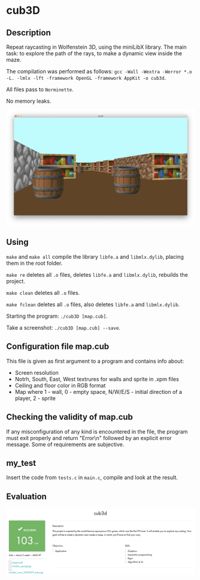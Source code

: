 # cub3D

## Description

Repeat raycasting in Wolfenstein 3D, using the miniLibX library. The main task: to explore the path of the rays, to make a dynamic view inside the maze.

The compilation was performed as follows: ``gcc -Wall -Wextra -Werror *.o -L. -lmlx -lft -framework OpenGL -framework AppKit -o cub3d``.

All files pass to ``Norminette``.

No memory leaks.

<p align="center">
  <img src="media/screenshot_from_the_game.png" title="Screenshot from the game cub3D"/>
</p>

## Using

``make`` and ``make all`` compile the library ``libfе.a`` and ``libmlx.dylib``, placing them in the root folder.

``make re`` deletes all ``.o`` files, deletes ``libfе.a`` and ``libmlx.dylib``, rebuilds the project.

``make clean`` deletes all ``.o`` files.

``make fclean`` deletes all ``.o`` files, also deletes ``libfе.a`` and ``libmlx.dylib``.

Starting the program: ``./cub3D [map.cub]``.

Take a screenshot: ``./cub3D [map.cub] --save``.

## Configuration file map.cub

This file is given as first argument to a program and contains info about:

* Screen resolution
* Notrh, South, East, West textrures for walls and sprite in .xpm files
* Ceiling and floor color in RGB format
* Map where 1 - wall, 0 - empty space, N/W/E/S - initial direction of a player, 2 - sprite

## Checking the validity of map.cub

If any misconfiguration of any kind is encountered in the file, the program must exit properly and return "Error\n" followed by an explicit error message. Some of requirements are subjective.

## my_test

Insert the code from ``tests.c`` in ``main.c``, compile and look at the result.

## Evaluation

![alt tag](media/appraisal_cub3D.png "Appraisal cub3D")
